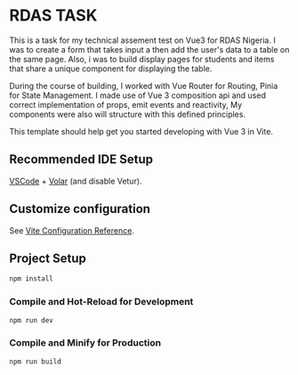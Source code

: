 # RDAS TASK
This is a task for my technical assement test on Vue3 for RDAS Nigeria.
I was to create a form that takes input a then add the user's data to a table on the same page.
Also, i was to build display pages for students and items that share a unique component for displaying the table.

During the course of building, I worked with Vue Router for Routing, Pinia for State Management. I made use of Vue 3 composition api and used correct implementation of props, emit events and reactivity, My components were also will structure with this defined principles. 

This template should help get you started developing with Vue 3 in Vite.

## Recommended IDE Setup

[VSCode](https://code.visualstudio.com/) + [Volar](https://marketplace.visualstudio.com/items?itemName=Vue.volar) (and disable Vetur).

## Customize configuration

See [Vite Configuration Reference](https://vitejs.dev/config/).

## Project Setup

```sh
npm install
```

### Compile and Hot-Reload for Development

```sh
npm run dev
```

### Compile and Minify for Production

```sh
npm run build
```
